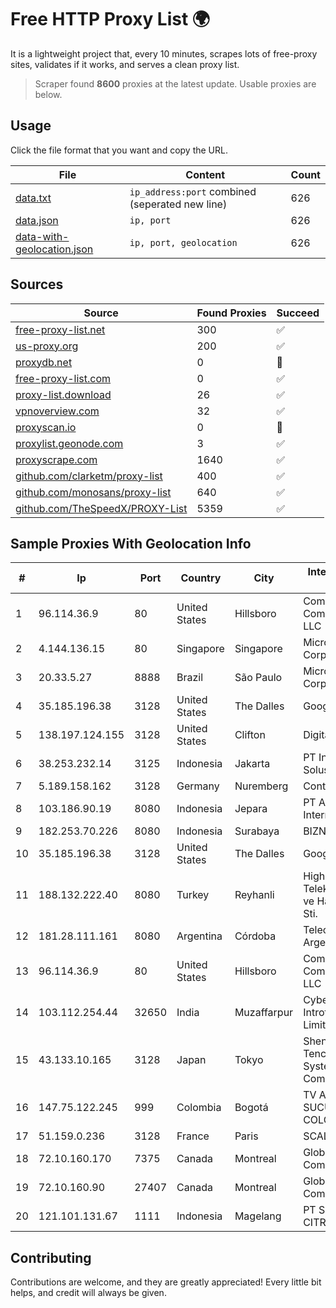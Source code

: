 
# Free HTTP Proxy List 🌍

It is a lightweight project that, every 10 minutes, scrapes lots of free-proxy sites, validates if it works, and serves a clean proxy list.


> Scraper found **8600** proxies at the latest update. Usable proxies are below.

## Usage

Click the file format that you want and copy the URL.


|File|Content|Count|
|----|-------|-----|
|[data.txt](https://raw.githubusercontent.com/themiralay/Proxy-List-World/master/data.txt)|`ip_address:port` combined (seperated new line)|626|
|[data.json](https://raw.githubusercontent.com/themiralay/Proxy-List-World/master/data.json)|`ip, port`|626|
|[data-with-geolocation.json](https://raw.githubusercontent.com/themiralay/Proxy-List-World/master/data-with-geolocation.json)|`ip, port, geolocation`|626|

## Sources

|Source|Found Proxies|Succeed|
|------|-------------|-------|
|[free-proxy-list.net](https://free-proxy-list.net)|300|✅|
|[us-proxy.org](https://www.us-proxy.org)|200|✅|
|[proxydb.net](http://proxydb.net)|0|🚫|
|[free-proxy-list.com](https://free-proxy-list.com/?page=&port=&type%5B%5D=http&type%5B%5D=https&up_time=0&search=Search)|0|✅|
|[proxy-list.download](https://www.proxy-list.download/HTTP)|26|✅|
|[vpnoverview.com](https://vpnoverview.com/privacy/anonymous-browsing/free-proxy-servers)|32|✅|
|[proxyscan.io](https://www.proxyscan.io)|0|🚫|
|[proxylist.geonode.com](https://proxylist.geonode.com/api/proxy-list?limit=300&page=1&sort_by=lastChecked&sort_type=desc&protocols=http,https)|3|✅|
|[proxyscrape.com](https://api.proxyscrape.com/v2/?request=displayproxies&protocol=http&timeout=10000&country=all&ssl=all&anonymity=all)|1640|✅|
|[github.com/clarketm/proxy-list](https://raw.githubusercontent.com/clarketm/proxy-list/master/proxy-list-raw.txt)|400|✅|
|[github.com/monosans/proxy-list](https://raw.githubusercontent.com/monosans/proxy-list/main/proxies/http.txt)|640|✅|
|[github.com/TheSpeedX/PROXY-List](https://raw.githubusercontent.com/TheSpeedX/PROXY-List/master/http.txt)|5359|✅|


## Sample Proxies With Geolocation Info

|#|Ip|Port|Country|City|Internet Service Provider|
|-|--|----|-------|----|-------------------------|
|1|96.114.36.9|80|United States|Hillsboro|Comcast Cable Communications, LLC|
|2|4.144.136.15|80|Singapore|Singapore|Microsoft Corporation|
|3|20.33.5.27|8888|Brazil|São Paulo|Microsoft Corporation|
|4|35.185.196.38|3128|United States|The Dalles|Google LLC|
|5|138.197.124.155|3128|United States|Clifton|DigitalOcean, LLC|
|6|38.253.232.14|3125|Indonesia|Jakarta|PT Indo Telemedia Solusi|
|7|5.189.158.162|3128|Germany|Nuremberg|Contabo GmbH|
|8|103.186.90.19|8080|Indonesia|Jepara|PT Akses Data Internusa|
|9|182.253.70.226|8080|Indonesia|Surabaya|BIZNET|
|10|35.185.196.38|3128|United States|The Dalles|Google LLC|
|11|188.132.222.40|8080|Turkey|Reyhanli|High Speed Telekomunikasyon ve Hab. Hiz. Ltd. Sti.|
|12|181.28.111.161|8080|Argentina|Córdoba|Telecom Argentina S.A|
|13|96.114.36.9|80|United States|Hillsboro|Comcast Cable Communications, LLC|
|14|103.112.254.44|32650|India|Muzaffarpur|Cybernet Introtech Private Limited|
|15|43.133.10.165|3128|Japan|Tokyo|Shenzhen Tencent Computer Systems Company Limited|
|16|147.75.122.245|999|Colombia|Bogotá|TV AZTECA SUCURSAL COLOMBIA|
|17|51.159.0.236|3128|France|Paris|SCALEWAY|
|18|72.10.160.170|7375|Canada|Montreal|GloboTech Communications|
|19|72.10.160.90|27407|Canada|Montreal|GloboTech Communications|
|20|121.101.131.67|1111|Indonesia|Magelang|PT SELARAS CITRA TERABIT|



## Contributing

Contributions are welcome, and they are greatly appreciated! Every
little bit helps, and credit will always be given.

